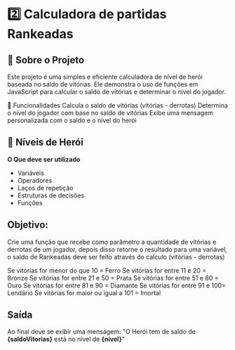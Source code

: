 # 2️⃣ Calculadora de partidas Rankeadas
## 📖 Sobre o Projeto
Este projeto é uma simples e eficiente calculadora de nível de herói baseada no saldo de vitórias. Ele demonstra o uso de funções em JavaScript para calcular o saldo de vitórias e determinar o nível do jogador.

🚀 Funcionalidades
Calcula o saldo de vitórias (vitórias - derrotas)
Determina o nível do jogador com base no saldo de vitórias
Exibe uma mensagem personalizada com o saldo e o nível do herói

## 🏅 Níveis de Herói

**O Que deve ser utilizado**

- Variáveis
- Operadores
- Laços de repetição
- Estruturas de decisões
- Funções

## Objetivo:

Crie uma função que recebe como parâmetro a quantidade de vitórias e derrotas de um jogador,
depois disso retorne o resultado para uma variável, o saldo de Rankeadas deve ser feito através do calculo (vitórias - derrotas)

Se vitórias for menor do que 10 = Ferro
Se vitórias for entre 11 e 20 = Bronze
Se vitórias for entre 21 e 50 = Prata
Se vitórias for entre 51 e 80 = Ouro
Se vitórias for entre 81 e 90 = Diamante
Se vitórias for entre 91 e 100= Lendário
Se vitórias for maior ou igual a 101 = Imortal

## Saída

Ao final deve se exibir uma mensagem:
"O Herói tem de saldo de **{saldoVitorias}** está no nível de **{nivel}**"
 